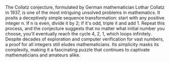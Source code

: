 The Collatz conjecture, formulated by German mathematician Lothar Collatz in 1937, is one of the most intriguing unsolved problems in mathematics. It posits a deceptively simple sequence transformation: start with any positive integer n. If n is even, divide it by 2; if it's odd, triple it and add 1. Repeat this process, and the conjecture suggests that no matter what initial number you choose, you'll eventually reach the cycle 4, 2, 1, which loops infinitely. Despite decades of exploration and computer verification for vast numbers, a proof for all integers still eludes mathematicians. Its simplicity masks its complexity, making it a fascinating puzzle that continues to captivate mathematicians and amateurs alike.
